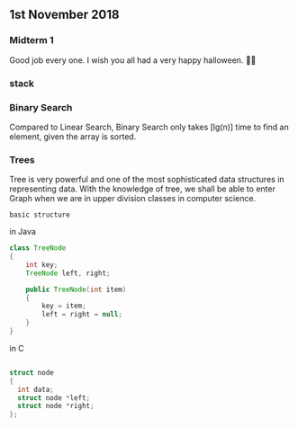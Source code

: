 ## 1st November 2018 ##


### Midterm 1 ###
 Good job every one. I wish you all had a very happy halloween. :jack_o_lantern::jack_o_lantern:

### stack ###

### Binary Search ###

Compared to Linear Search, Binary Search only takes \[lg(n)\] time to find an element, given the array is sorted.


### Trees ###

Tree is very powerful and one of the most sophisticated data structures in representing data. With the knowledge of tree, we shall be able to enter Graph when we are in upper division classes in computer science.

`basic structure`

in Java 
```java
class TreeNode
{
    int key;
    TreeNode left, right;

    public TreeNode(int item)
    {
        key = item;
        left = right = null;
    }
}
```
in C

```c

struct node  
{ 
  int data; 
  struct node *left; 
  struct node *right; 
};
```